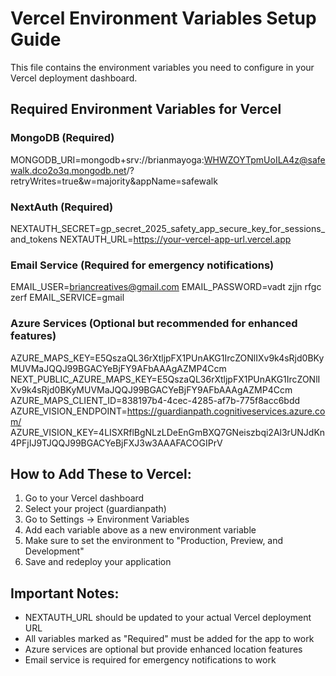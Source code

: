 # Vercel Environment Variables Setup Guide

This file contains the environment variables you need to configure in your Vercel deployment dashboard.

## Required Environment Variables for Vercel

### MongoDB (Required)
MONGODB_URI=mongodb+srv://brianmayoga:WHWZOYTpmUoILA4z@safewalk.dco2o3q.mongodb.net/?retryWrites=true&w=majority&appName=safewalk

### NextAuth (Required)
NEXTAUTH_SECRET=gp_secret_2025_safety_app_secure_key_for_sessions_and_tokens
NEXTAUTH_URL=https://your-vercel-app-url.vercel.app

### Email Service (Required for emergency notifications)
EMAIL_USER=briancreatives@gmail.com
EMAIL_PASSWORD=vadt zjjn rfgc zerf
EMAIL_SERVICE=gmail

### Azure Services (Optional but recommended for enhanced features)
AZURE_MAPS_KEY=E5QszaQL36rXtljpFX1PUnAKG1IrcZONlIXv9k4sRjd0BKyMUVMaJQQJ99BGACYeBjFY9AFbAAAgAZMP4Ccm
NEXT_PUBLIC_AZURE_MAPS_KEY=E5QszaQL36rXtljpFX1PUnAKG1IrcZONlIXv9k4sRjd0BKyMUVMaJQQJ99BGACYeBjFY9AFbAAAgAZMP4Ccm
AZURE_MAPS_CLIENT_ID=838197b4-4cec-4285-af7b-775f8acc6bdd
AZURE_VISION_ENDPOINT=https://guardianpath.cognitiveservices.azure.com/
AZURE_VISION_KEY=4LISXRflBgNLzLDeEnGmBXQ7GNeiszbqi2Al3rUNJdKn4PFjIJ9TJQQJ99BGACYeBjFXJ3w3AAAFACOGIPrV

## How to Add These to Vercel:

1. Go to your Vercel dashboard
2. Select your project (guardianpath)
3. Go to Settings → Environment Variables
4. Add each variable above as a new environment variable
5. Make sure to set the environment to "Production, Preview, and Development"
6. Save and redeploy your application

## Important Notes:

- NEXTAUTH_URL should be updated to your actual Vercel deployment URL
- All variables marked as "Required" must be added for the app to work
- Azure services are optional but provide enhanced location features
- Email service is required for emergency notifications to work
